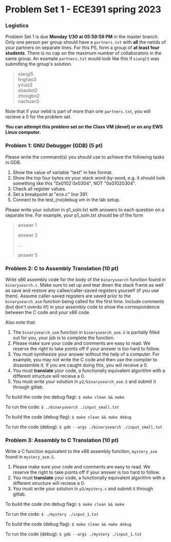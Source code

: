 # Problem Set 1 - ECE391 spring 2023

### Logistics
Problem Set 1 is due **Monday 1/30 at 05:59:59 PM** in the master branch. Only one
person per group should have a `partners.txt` with **all** the netids of your partners on separate lines.
For this PS, form a group of **at least four students**.  There is no cap on the maximum number of collaborators in the same group.
An example `partners.txt` would look like this if `xiangl5` was submitting the group's solution.

> xiangl5 <br>
> linghao3 <br>
> yiruiz2 <br>
> shaobol2 <br>
> zhongbo2 <br>
> nachuan3 <br>


Note that if your netid is part of more than one `partners.txt`, you will recieve a 0 for the problem set.

**You can attempt this problem set on the Class VM (devel) or on any EWS Linux computer.**

### Problem 1: GNU Debugger (GDB) (5 pt)
Please write the command(s) you should use to achieve the following tasks in GDB.
1. Show the value of variable "test" in hex format.
2. Show the top four bytes on your stack word-by-word, e.g. it should look something like this "0x0102 0x0304", NOT "0x01020304".
3. Check all register values.
4. Set a breakpoint at "ece.c" line 391.
5. Connect to the test\_(no)debug vm in the lab setup.

Please write your solution in p1\_soln.txt with answers to each question on a separate line. For example, your p1\_soln.txt should be of the form
> answer 1
>
> answer 2 
>
> ...
>
> answer 5

### Problem 2: C to Assembly Translation (10 pt)
Write x86 assembly code for the body of the `binarysearch` function found in `binarysearch.c`. Make sure to set up and tear down the stack frame as well as save and restore any callee/caller-saved registers yourself (if you use them). Assume caller-saved registers are saved prior to the `binarysearch_asm` function being called for the first time. Include comments (but don't overdo it!) in your assembly code to show the correspondence between the C code and your x86 code.

Also note that:
1. The `binarysearch_asm` function in `binarysearch_asm.S` is partially filled out for you, your job is to complete the function.
2. Please make sure your code and comments are easy to read. We reserve the right to take points off if your answer is too hard to follow.
3. You must synthesize your answer without the help of a computer. For example, you may not write the C code and then use the compiler to disassemble it. If you are caught doing this, you will receive a 0.
4. You must **translate** your code, a functionally equivalent algorithm with a different structure will recieve a 0.
5. You must write your solution in `p2/binarysearch_asm.S` and submit it through gitlab.

To build the code (no debug flag):
`$ make clean && make`

To run the code:
`$ ./binarysearch ./input_small.txt`

To build the code (debug flag):
`$ make clean && make debug`

To run the code (debug):
`$ gdb --args ./binarysearch ./input_small.txt`

### Problem 3: Assembly to C Translation (10 pt)
Write a C function equivalent to the x86 assembly function, `mystery_asm` found in `mystery_asm.S`.

1. Please make sure your code and comments are easy to read. We reserve the right to take points off if your answer is too hard to follow.
2. You must **translate** your code, a functionally equivalent algorithm with a different structure will recieve a 0.
3. You must write your solution in `p3/mystery.c` and submit it through gitlab.

To build the code (no debug flag):
`$ make clean && make`

To run the code:
`$ ./mystery ./input_1.txt`

To build the code (debug flag):
`$ make clean && make debug`

To run the code (debug):
`$ gdb --args ./mystery ./input_1.txt`

